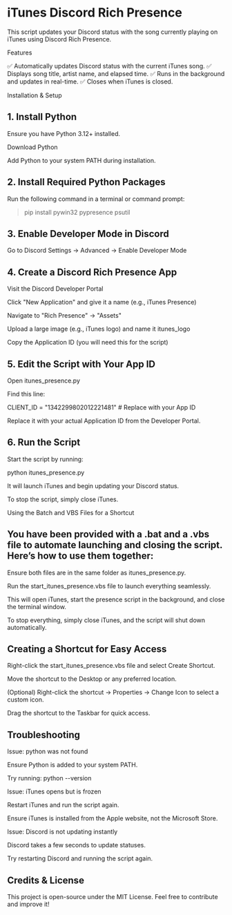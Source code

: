 # iTunes Discord Rich Presence

This script updates your Discord status with the song currently playing on iTunes using Discord Rich Presence.

Features

✅ Automatically updates Discord status with the current iTunes song.
✅ Displays song title, artist name, and elapsed time.
✅ Runs in the background and updates in real-time.
✅ Closes when iTunes is closed.

Installation & Setup

## 1. Install Python

  Ensure you have Python 3.12+ installed.

Download Python

Add Python to your system PATH during installation.

## 2. Install Required Python Packages

  Run the following command in a terminal or command prompt:

  > pip install pywin32 pypresence psutil

## 3. Enable Developer Mode in Discord

Go to Discord Settings → Advanced → Enable Developer Mode

## 4. Create a Discord Rich Presence App

Visit the Discord Developer Portal

Click "New Application" and give it a name (e.g., iTunes Presence)

Navigate to "Rich Presence" → "Assets"

Upload a large image (e.g., iTunes logo) and name it itunes_logo

Copy the Application ID (you will need this for the script)

## 5. Edit the Script with Your App ID

Open itunes_presence.py

Find this line:

CLIENT_ID = "1342299802012221481"  # Replace with your App ID

Replace it with your actual Application ID from the Developer Portal.

## 6. Run the Script

Start the script by running:

python itunes_presence.py

It will launch iTunes and begin updating your Discord status.

To stop the script, simply close iTunes.

Using the Batch and VBS Files for a Shortcut

## You have been provided with a .bat and a .vbs file to automate launching and closing the script. Here’s how to use them together:

Ensure both files are in the same folder as itunes_presence.py.

Run the start_itunes_presence.vbs file to launch everything seamlessly.

This will open iTunes, start the presence script in the background, and close the terminal window.

To stop everything, simply close iTunes, and the script will shut down automatically.

## Creating a Shortcut for Easy Access

Right-click the start_itunes_presence.vbs file and select Create Shortcut.

Move the shortcut to the Desktop or any preferred location.

(Optional) Right-click the shortcut → Properties → Change Icon to select a custom icon.

Drag the shortcut to the Taskbar for quick access.

## Troubleshooting

Issue: python was not found

Ensure Python is added to your system PATH.

Try running: python --version

Issue: iTunes opens but is frozen

Restart iTunes and run the script again.

Ensure iTunes is installed from the Apple website, not the Microsoft Store.

Issue: Discord is not updating instantly

Discord takes a few seconds to update statuses.

Try restarting Discord and running the script again.

## Credits & License

This project is open-source under the MIT License. Feel free to contribute and improve it!
